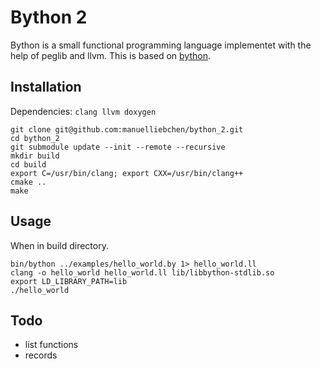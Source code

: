 # Bython 2

Bython is a small functional programming language implementet with the help of peglib and llvm.
This is based on [bython](https://gitlab.com/compilerbau-ovgu/bython).

## Installation

Dependencies: ``clang llvm doxygen``

```
git clone git@github.com:manuelliebchen/bython_2.git
cd bython_2
git submodule update --init --remote --recursive
mkdir build
cd build
export C=/usr/bin/clang; export CXX=/usr/bin/clang++
cmake ..
make
```

## Usage

When in build directory.

```
bin/bython ../examples/hello_world.by 1> hello_world.ll
clang -o hello_world hello_world.ll lib/libbython-stdlib.so
export LD_LIBRARY_PATH=lib
./hello_world
```

## Todo
- list functions
- records